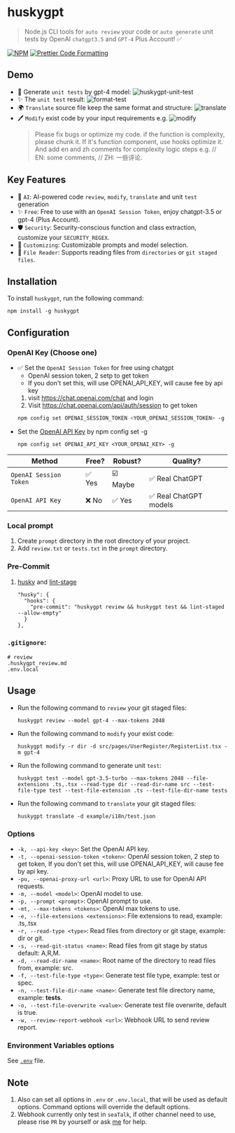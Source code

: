 # huskygpt
> Node.js CLI tools for `auto review` your code or `auto generate` unit tests by OpenAI `chatgpt3.5` and `GPT-4` Plus Account! ✅

[![NPM](https://img.shields.io/npm/v/huskygpt.svg)](https://www.npmjs.com/package/huskygpt)  [![Prettier Code Formatting](https://img.shields.io/badge/code_style-prettier-brightgreen.svg)](https://prettier.io)

## Demo
- 🤖 Generate `unit tests` by gpt-4 model:
![huskygpt-unit-test](https://user-images.githubusercontent.com/105559892/229816192-1cc2c885-b298-41be-9114-7b6b5b2195e8.gif)
- ✨ The `unit test` result:
![format-test](https://user-images.githubusercontent.com/105559892/229817346-66e272ff-e12a-4d6f-9100-fe445ddd79f1.png)
- 🌍 `Translate` source file keep the same format and structure:
![translate](https://user-images.githubusercontent.com/105559892/232946990-8ec9ae57-c668-40cc-8e1c-8e9eed2c4eac.gif)
- 🖊️ `Modify` exist code by your input requirements e.g.
![modify](https://user-images.githubusercontent.com/105559892/234238162-d9cfcc33-8b5a-4f7d-b3d5-d940598cf449.png)
  > Please fix bugs or optimize my code. if the function is complexity, please chunk it. If it's function component, use hooks optimize it. And add en and zh comments for complexity logic steps e.g. // EN: some comments, // ZH: 一些评论.


## Key Features
- 🤖 `AI`: AI-powered code `review`, `modify`, `translate` and unit `test` generation
- ✨ `Free`: Free to use with an `OpenAI Session Token`, enjoy chatgpt-3.5 or gpt-4 (Plus Account).
- 🛡️ `Security`: Security-conscious function and class extraction, customize your `SECURITY_REGEX`.
- 🧠 `Customizing`: Customizable prompts and model selection.
- 📂 `File Reader`: Supports reading files from `directories` or `git staged files`.


## Installation
To install `huskygpt`, run the following command:
```
npm install -g huskygpt
```

## Configuration
### OpenAI Key (Choose one)
- ✅ Set the `OpenAI Session Token` for free using chatgpt
    - OpenAI session token, 2 setp to get token
    - If you don't set this, will use OPENAI_API_KEY, will cause fee by api key
    1. visit https://chat.openai.com/chat and login
    2. Visit https://chat.openai.com/api/auth/session to get token
    ```bash
    npm config set OPENAI_SESSION_TOKEN <YOUR_OPENAI_SESSION_TOKEN> -g
    ```
- Set the [OpenAI API Key](https://platform.openai.com/account/api-keys) by npm config set -g
    ```
    npm config set OPENAI_API_KEY <YOUR_OPENAI_KEY> -g
    ```
| Method                      | Free?  | Robust?  | Quality?                |
| --------------------------- | ------ | -------- | ----------------------- |
| `OpenAI Session Token`      | ✅ Yes  | ☑️ Maybe   | ✅️ Real ChatGPT  |
| `OpenAI API Key`            | ❌ No | ✅ Yes | ✅ Real ChatGPT models        |


### Local prompt
1. Create `prompt` directory in the root directory of your project.
1. Add `review.txt` or `tests.txt` in the `prompt` directory.

### Pre-Commit
1. [husky](https://github.com/typicode/husky) and [lint-stage](https://github.com/okonet/lint-staged)
    ```
    "husky": {
      "hooks": {
        "pre-commit": "huskygpt review && huskygpt test && lint-staged --allow-empty"
      }
    },
    ```

### `.gitignore`:
   ```
   # review
   .huskygpt_review.md
   .env.local
   ```

## Usage
- Run the following command to `review` your git staged files:
  ```
  huskygpt review --model gpt-4 --max-tokens 2048
  ```
- Run the following command to `modify` your exist code:
  ```
  huskygpt modify -r dir -d src/pages/UserRegister/RegisterList.tsx -m gpt-4
  ```
- Run the following command to generate unit `test`:
  ```
  huskygpt test --model gpt-3.5-turbo --max-tokens 2048 --file-extensions .ts,.tsx --read-type dir --read-dir-name src --test-file-type test --test-file-extension .ts --test-file-dir-name tests
  ```
- Run the following command to `translate` your git staged files:
  ```
  huskygpt translate -d example/i18n/test.json
  ```

### Options

- `-k, --api-key <key>`: Set the OpenAI API key.
- `-t, --openai-session-token <token>`: OpenAI session token, 2 step to get token, If you don't set this, will use OPENAI_API_KEY, will cause fee by api key.
- `-pu, --openai-proxy-url <url>`: Proxy URL to use for OpenAI API requests.
- `-m, --model <model>`: OpenAI model to use.
- `-p, --prompt <prompt>`: OpenAI prompt to use.
- `-mt, --max-tokens <tokens>`: OpenAI max tokens to use.
- `-e, --file-extensions <extensions>`: File extensions to read, example: .ts,.tsx
- `-r, --read-type <type>`: Read files from directory or git stage, example: dir or git.
- `-s, --read-git-status <name>`: Read files from git stage by status default: A,R,M.
- `-d, --read-dir-name <name>`: Root name of the directory to read files from, example: src.
- `-f, --test-file-type <type>`: Generate test file type, example: test or spec.
- `-n, --test-file-dir-name <name>`: Generate test file directory name, example: __tests__.
- `-o, --test-file-overwrite <value>`: Generate test file overwrite, default is true.
- `-w, --review-report-webhook <url>`: Webhook URL to send review report.

### Environment Variables options
See [`.env`](https://github.com/luffy-xu/huskygpt/blob/main/.env) file.

## Note
1. Also can set all options in `.env` or `.env.local`, that will be used as default options. Command options will override the default options.
2. Webhook currently only test in `seaTalk`, if other channel need to use, please rise `PR` by yourself or ask [me](swhd0501@gmail.com) for help.

